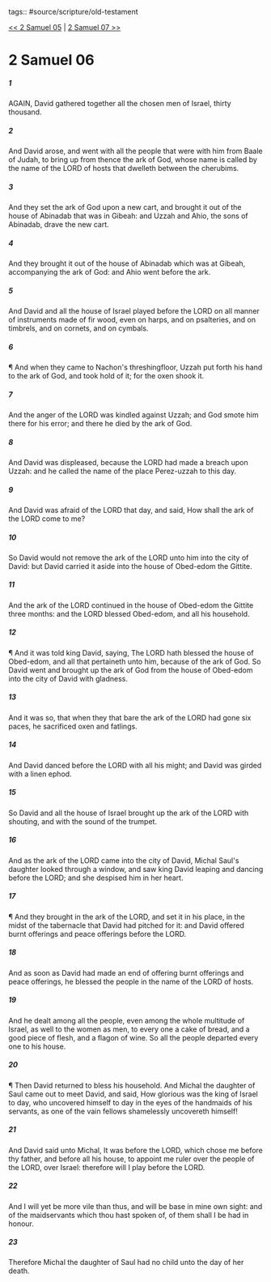 tags:: #source/scripture/old-testament

[<< 2 Samuel 05](/old-testament/10_2_Samuel/2_Samuel_05.md) | [2 Samuel 07 >>](/old-testament/10_2_Samuel/2_Samuel_07.md)

# 2 Samuel 06

##### 1

AGAIN, David gathered together all the chosen men of Israel, thirty thousand.

##### 2

And David arose, and went with all the people that were with him from Baale of Judah, to bring up from thence the ark of God, whose name is called by the name of the LORD of hosts that dwelleth between the cherubims.

##### 3

And they set the ark of God upon a new cart, and brought it out of the house of Abinadab that was in Gibeah: and Uzzah and Ahio, the sons of Abinadab, drave the new cart.

##### 4

And they brought it out of the house of Abinadab which was at Gibeah, accompanying the ark of God: and Ahio went before the ark.

##### 5

And David and all the house of Israel played before the LORD on all manner of instruments made of fir wood, even on harps, and on psalteries, and on timbrels, and on cornets, and on cymbals.

##### 6

¶ And when they came to Nachon's threshingfloor, Uzzah put forth his hand to the ark of God, and took hold of it; for the oxen shook it.

##### 7

And the anger of the LORD was kindled against Uzzah; and God smote him there for his error; and there he died by the ark of God.

##### 8

And David was displeased, because the LORD had made a breach upon Uzzah: and he called the name of the place Perez-uzzah to this day.

##### 9

And David was afraid of the LORD that day, and said, How shall the ark of the LORD come to me?

##### 10

So David would not remove the ark of the LORD unto him into the city of David: but David carried it aside into the house of Obed-edom the Gittite.

##### 11

And the ark of the LORD continued in the house of Obed-edom the Gittite three months: and the LORD blessed Obed-edom, and all his household.

##### 12

¶ And it was told king David, saying, The LORD hath blessed the house of Obed-edom, and all that pertaineth unto him, because of the ark of God. So David went and brought up the ark of God from the house of Obed-edom into the city of David with gladness.

##### 13

And it was so, that when they that bare the ark of the LORD had gone six paces, he sacrificed oxen and fatlings.

##### 14

And David danced before the LORD with all his might; and David was girded with a linen ephod.

##### 15

So David and all the house of Israel brought up the ark of the LORD with shouting, and with the sound of the trumpet.

##### 16

And as the ark of the LORD came into the city of David, Michal Saul's daughter looked through a window, and saw king David leaping and dancing before the LORD; and she despised him in her heart.

##### 17

¶ And they brought in the ark of the LORD, and set it in his place, in the midst of the tabernacle that David had pitched for it: and David offered burnt offerings and peace offerings before the LORD.

##### 18

And as soon as David had made an end of offering burnt offerings and peace offerings, he blessed the people in the name of the LORD of hosts.

##### 19

And he dealt among all the people, even among the whole multitude of Israel, as well to the women as men, to every one a cake of bread, and a good piece of flesh, and a flagon of wine. So all the people departed every one to his house.

##### 20

¶ Then David returned to bless his household. And Michal the daughter of Saul came out to meet David, and said, How glorious was the king of Israel to day, who uncovered himself to day in the eyes of the handmaids of his servants, as one of the vain fellows shamelessly uncovereth himself!

##### 21

And David said unto Michal, It was before the LORD, which chose me before thy father, and before all his house, to appoint me ruler over the people of the LORD, over Israel: therefore will I play before the LORD.

##### 22

And I will yet be more vile than thus, and will be base in mine own sight: and of the maidservants which thou hast spoken of, of them shall I be had in honour.

##### 23

Therefore Michal the daughter of Saul had no child unto the day of her death.
